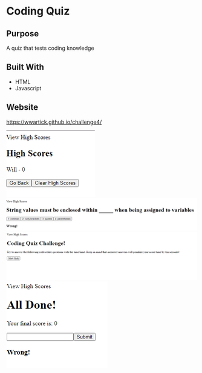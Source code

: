 # Coding Quiz

## Purpose
A quiz that tests coding knowledge

## Built With
* HTML
* Javascript

## Website
https://wwartick.github.io/challenge4/

![screenshot 1 of project](assets/screenshots/screen1.png)
![screenshot 1 of project](assets/screenshots/screen2.png)
![screenshot 1 of project](assets/screenshots/screen3.png)
![screenshot 1 of project](assets/screenshots/screen4.png)
